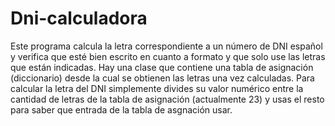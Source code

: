 # Dni-calculadora
Este programa calcula la letra correspondiente a un número de DNI español y verifica que esté bien escrito en cuanto a formato y que solo use las letras que están indicadas. Hay una clase que contiene una tabla de asignación (diccionario) desde la cual se obtienen las letras una vez calculadas. Para calcular la letra del DNI simplemente divides su valor numérico entre la cantidad de letras de la tabla de asignación (actualmente 23) y usas el resto para saber que entrada de la tabla de asgnación usar.
